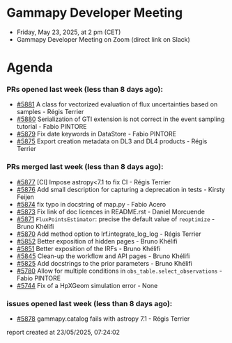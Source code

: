 # Gammapy Developer Meeting 
 * Friday, May 23, 2025, at 2 pm (CET) 
 * Gammapy Developer Meeting on Zoom (direct link on Slack) 
# Agenda

### PRs opened last week (less than 8 days ago): 
* [#5881](https://github.com/gammapy/gammapy/pull/5881) A class for vectorized evaluation of flux uncertainties based on samples - Régis Terrier
* [#5880](https://github.com/gammapy/gammapy/pull/5880) Serialization of GTI extension is not correct in the event sampling tutorial - Fabio PINTORE
* [#5879](https://github.com/gammapy/gammapy/pull/5879) Fix date keywords in DataStore - Fabio PINTORE
* [#5875](https://github.com/gammapy/gammapy/pull/5875) Export creation metadata on DL3 and DL4 products - Régis Terrier

### PRs merged last week (less than 8 days ago): 
* [#5877](https://github.com/gammapy/gammapy/pull/5877) [CI] Impose astropy<7.1 to fix CI  - Régis Terrier
* [#5876](https://github.com/gammapy/gammapy/pull/5876) Add small description for capturing a deprecation in tests - Kirsty Feijen
* [#5874](https://github.com/gammapy/gammapy/pull/5874) fix typo in docstring of map.py - Fabio Acero
* [#5873](https://github.com/gammapy/gammapy/pull/5873) Fix link of doc licences in README.rst - Daniel Morcuende
* [#5871](https://github.com/gammapy/gammapy/pull/5871) `FluxPointsEstimator`: precise the default value of  `reoptimize` - Bruno Khélifi
* [#5870](https://github.com/gammapy/gammapy/pull/5870) Add method option to Irf.integrate_log_log - Régis Terrier
* [#5852](https://github.com/gammapy/gammapy/pull/5852) Better exposition of hidden pages - Bruno Khélifi
* [#5851](https://github.com/gammapy/gammapy/pull/5851) Better exposition of the IRFs - Bruno Khélifi
* [#5845](https://github.com/gammapy/gammapy/pull/5845) Clean-up the workflow and API pages - Bruno Khélifi
* [#5825](https://github.com/gammapy/gammapy/pull/5825) Add docstrings to the prior parameters - Bruno Khélifi
* [#5780](https://github.com/gammapy/gammapy/pull/5780) Allow for multiple conditions in `obs_table.select_observations` - Fabio PINTORE
* [#5744](https://github.com/gammapy/gammapy/pull/5744) Fix of a HpXGeom simulation error - None

### issues opened last week (less than 8 days ago): 
* [#5878](https://github.com/gammapy/gammapy/issues/5878) gammapy.catalog fails with astropy 7.1 - Régis Terrier

 report created at 23/05/2025, 07:24:02